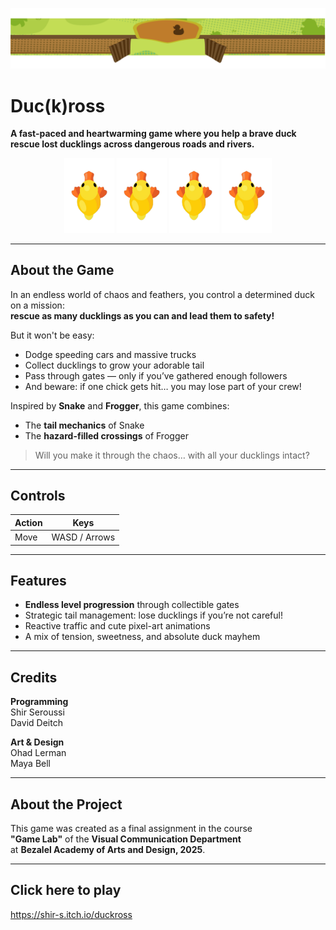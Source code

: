 ![Banner](banner.png)
# Duc(k)ross

**A fast-paced and heartwarming game where you help a brave duck rescue lost ducklings across dangerous roads and rivers.**
<p align="center">
  <img src="ducky.png" width="80"/>
  <img src="ducky.png" width="80"/>
  <img src="ducky.png" width="80"/>
  <img src="ducky.png" width="80"/>
</p>


---

## About the Game

In an endless world of chaos and feathers, you control a determined duck on a mission:  
**rescue as many ducklings as you can and lead them to safety!**

But it won't be easy:
- Dodge speeding cars and massive trucks   
- Collect ducklings to grow your adorable tail   
- Pass through gates — only if you’ve gathered enough followers  
- And beware: if one chick gets hit… you may lose part of your crew!

Inspired by **Snake** and **Frogger**, this game combines:
- The **tail mechanics** of Snake   
- The **hazard-filled crossings** of Frogger 

> Will you make it through the chaos… with all your ducklings intact?

---

## Controls

| Action | Keys         |
|--------|--------------|
| Move   | WASD / Arrows |

---

## Features

- **Endless level progression** through collectible gates  
- Strategic tail management: lose ducklings if you’re not careful!  
- Reactive traffic and cute pixel-art animations  
- A mix of tension, sweetness, and absolute duck mayhem

---

## Credits

**Programming**  
Shir Seroussi  
David Deitch

**Art & Design**  
Ohad Lerman  
Maya Bell

---

## About the Project

This game was created as a final assignment in the course  
**"Game Lab"** of the **Visual Communication Department**  
at **Bezalel Academy of Arts and Design, 2025**.

---

## Click here to play
https://shir-s.itch.io/duckross
